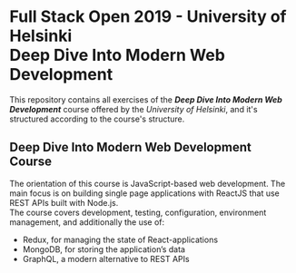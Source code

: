 # Full Stack Open 2019 - University of Helsinki<br/>Deep Dive Into Modern Web Development

This repository contains all exercises of the ***Deep Dive Into Modern Web Development*** course offered by the *University of Helsinki*, and it's structured according to the course's structure.

## Deep Dive Into Modern Web Development Course

The orientation of this course is JavaScript-based web development. The main focus is on building single page applications with ReactJS that use REST APIs built with Node.js.<br/>
The course covers development, testing, configuration, environment management, and additionally the use of:

- Redux, for managing the state of React-applications
- MongoDB, for storing the application’s data
- GraphQL, a modern alternative to REST APIs

<!-- 



The structure of this repository is accordingly to the structure of the course. For each part there is a directory that contains the description of the part and the respective exercises. The following list is an overview of the course, whilst the *documentation_images* directory contains all the images used in the README files of this repository.


# Course Contents

* [**Part 0: Fundamentals of Web Apps**](https://github.com/katerina-tziala/fullstackopen2019/tree/master/part0)

* [**Part 1: Introduction to React**](https://github.com/katerina-tziala/fullstackopen2019/tree/master/part1)

* [**Part 2: Communicating with Server**](https://github.com/katerina-tziala/fullstackopen2019/tree/master/part2)

* [**Part 3: Programming a Server with NodeJS and Express**](https://github.com/katerina-tziala/fullstackopen2019/tree/master/part3)

* [**Part 4: Testing Express Servers, User Administration**](https://github.com/katerina-tziala/fullstackopen2019/tree/master/part4)

* [**Part 5: Testing React Apps, Custom Hooks**](https://github.com/katerina-tziala/fullstackopen2019/tree/master/part5)

* [**Part 6: State management with Redux**](https://github.com/katerina-tziala/fullstackopen2019/tree/master/part6)

* [**Part 7: React Router, Styling App with CSS and Webpack**](https://github.com/katerina-tziala/fullstackopen2019/tree/master/part7)

* [**Part 8: GraphQL**](https://github.com/katerina-tziala/fullstackopen2019/tree/master/part8)



# Course Technologies

* **React**

* **Redux**

* **NodeJS and Express**

* **MongoDB**

* **Heroku**

* **Webpack**

* **GraphQL and Apollo GraphQL** -->
